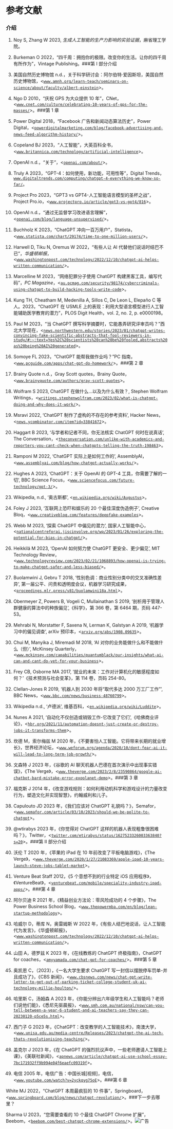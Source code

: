 # 参考文献

### 介绍

1.  Noy S, Zhang W 2023, *生成人工智能的生产力影响的实验证据*，麻省理工学院。

1.  Burkeman O 2022，“四千周：拥抱你的极限。改变你的生活。让你的四千周有所作为”，Vintage Publishing。###第 I 部分介绍

1.  美国自然历史博物馆 n.d.，关于科学研讨会：阿尔伯特·爱因斯坦，美国自然历史博物馆，<[`www.amnh.org/learn-teach/seminars-on-science/about/faculty/albert-einstein`](https://www.amnh.org/learn-teach/seminars-on-science/about/faculty/albert-einstein)>。

1.  Ngo D 2010，“庆祝 GPS 为大众提供 10 年”，CNet，<[`www.cnet.com/culture/celebrating-10-years-of-gps-for-the-masses/`](https://www.cnet.com/culture/celebrating-10-years-of-gps-for-the-masses/)>。###第 1 章

1.  Power Digital 2018，“Facebook 广告和新闻动态算法历史”，Power Digital，<[`powerdigitalmarketing.com/blog/facebook-advertising-and-news-feed-algorithm-history/`](https://powerdigitalmarketing.com/blog/facebook-advertising-and-news-feed-algorithm-history/)>。

1.  Copeland BJ 2023，“人工智能”，大英百科全书，<[`www.britannica.com/technology/artificial-intelligence`](https://www.britannica.com/technology/artificial-intelligence)>。

1.  OpenAI n.d.，“关于”，<[`openai.com/about/`](https://openai.com/about/)>。

1.  Truly A 2023，“GPT-4：如何使用，新功能，可用性等”，Digital Trends，[`www.digitaltrends.com/computing/chatgpt-4-everything-we-know-so-far/`](https://www.digitaltrends.com/computing/chatgpt-4-everything-we-know-so-far/)。

1.  Project Pro 2023，“GPT3 vs GPT4-人工智能语言模型的圣杯之战”，Project Pro.io，<[`www.projectpro.io/article/gpt3-vs-gpt4/816`](https://www.projectpro.io/article/gpt3-vs-gpt4/816)>。

1.  OpenAI n.d.，“通过无监督学习改进语言理解”，<[`openai.com/blog/language-unsupervised/`](https://openai.com/blog/language-unsupervised/)>。

1.  Buchholz K 2023，“ChatGPT 冲向一百万用户”，Statista，<[`www.statista.com/chart/29174/time-to-one-million-users/`](https://www.statista.com/chart/29174/time-to-one-million-users/)>。

1.  Harwell D, Tiku N, Oremus W 2022，“有些人让 AI 代替他们说话时结巴不已”，*华盛顿邮报*，<[`www.washingtonpost.com/technology/2022/12/10/chatgpt-ai-helps-written-communication/`](https://www.washingtonpost.com/technology/2022/12/10/chatgpt-ai-helps-written-communication/)>。

1.  Marcelline M 2023，“网络犯罪分子使用 ChatGPT 构建黑客工具，编写代码”，*PC Magazine*，<[`au.pcmag.com/security/98174/cybercriminals-using-chatgpt-to-build-hacking-tools-write-code`](https://au.pcmag.com/security/98174/cybercriminals-using-chatgpt-to-build-hacking-tools-write-code)>。

1.  Kung TH, Cheatham M, Medenilla A, Sillos C, De Leon L, Elepaño C 等人。2023，“ChatGPT 在 USMLE 上的表现：利用大型语言模型进行人工智能辅助医学教育的潜力”，PLOS Digit Health，vol. 2, no. 2, p. e0000198。

1.  Paul M 2023，“当 ChatGPT 撰写科学摘要时，它能愚弄研究评审员吗？”西北大学现在，<[`news.northwestern.edu/stories/2023/01/chatgpt-writes-convincing-fake-scientific-abstracts-that-fool-reviewers-in-study/#:~:text=Yes%2C%20scientists%20can%20be%20fooled,abstracts%20as%20being%20AI%20generated`](https://news.northwestern.edu/stories/2023/01/chatgpt-writes-convincing-fake-scientific-abstracts-that-fool-reviewers-in-study/#:~:text=Yes%2C%20scientists%20can%20be%20fooled)>。

1.  Somoye FL 2023，“ChatGPT 能帮我做作业吗？”PC 指南，<[`www.pcguide.com/apps/chat-gpt-do-homework/`](https://www.pcguide.com/apps/chat-gpt-do-homework/)>。###第 2 章

1.  Brainy Quote n.d.，Gray Scott quotes，Brainy Quote，<[`www.brainyquote.com/authors/gray-scott-quotes`](https://www.brainyquote.com/authors/gray-scott-quotes)>。

1.  Wolfram S 2023, ChatGPT 在做什么…以及为什么有效？, Stephen Wolfram Writings，<[`writings.stephenwolfram.com/2023/02/what-is-chatgpt-doing-and-why-does-it-work/`](https://writings.stephenwolfram.com/2023/02/what-is-chatgpt-doing-and-why-does-it-work/)>。

1.  Msravi 2022, ‘ChatGPT 制作了虚构的不存在的参考资料’, Hacker News，<[`news.ycombinator.com/item?id=33841672`](https://news.ycombinator.com/item?id=33841672)>。

1.  Haggart B 2023, ‘与学者和记者不同，你无法核实 ChatGPT 何时在说真话’, The Conversation，<[`theconversation.com/unlike-with-academics-and-reporters-you-cant-check-when-chatgpts-telling-the-truth-198463`](https://theconversation.com/unlike-with-academics-and-reporters-you-cant-check-when-chatgpts-telling-the-truth-198463)>。

1.  Ramponi M 2022, ‘ChatGPT 实际上是如何工作的’, AssemblyAI，<[`www.assemblyai.com/blog/how-chatgpt-actually-works/`](https://www.assemblyai.com/blog/how-chatgpt-actually-works/)>。

1.  Hughes A 2023, ‘ChatGPT：关于 OpenAI 的 GPT-4 工具，你需要了解的一切’, BBC Science Focus，<[`www.sciencefocus.com/future-technology/gpt-3/`](https://www.sciencefocus.com/future-technology/gpt-3/)>。

1.  Wikipedia, n.d., ‘奥古斯都’, <[`en.wikipedia.org/wiki/Augustus`](https://en.wikipedia.org/wiki/Augustus)>。

1.  Foley J 2023, ‘互联网上恐吓和娱乐的 20 个最佳深度伪造例子’, Creative Bloq，<[`www.creativebloq.com/features/deepfake-examples`](https://www.creativebloq.com/features/deepfake-examples)>。

1.  Webb M 2023, ‘探索 ChatGPT 中偏见的潜力’, 国家人工智能中心，<[`nationalcentreforai.jiscinvolve.org/wp/2023/01/26/exploring-the-potential-for-bias-in-chatgpt/`](https://nationalcentreforai.jiscinvolve.org/wp/2023/01/26/exploring-the-potential-for-bias-in-chatgpt/)>。

1.  Heikkilä M 2023, ‘OpenAI 如何努力使 ChatGPT 更安全、更少偏见’, MIT Technology Review，<[`www.technologyreview.com/2023/02/21/1068893/how-openai-is-trying-to-make-chatgpt-safer-and-less-biased/`](https://www.technologyreview.com/2023/02/21/1068893/how-openai-is-trying-to-make-chatgpt-safer-and-less-biased/)>。

1.  Buolamwini J, Gebru T 2018, ‘性别色调：商业性别分类中的交叉准确性差异’, 第一届公平、问责和透明度会议，机器学习研究成果，<[`proceedings.mlr.press/v81/buolamwini18a.html`](https://proceedings.mlr.press/v81/buolamwini18a.html)>。

1.  Obermeyer Z, Powers B, Vogeli C, Mullainathan S 2019, ‘剖析用于管理人群健康的算法中的种族偏见’,《科学》，第 366 卷，第 6464 期，页码 447-53。

1.  Mehrabi N, Morstatter F, Saxena N, Lerman K, Galstyan A 2019, ‘机器学习中的偏见调查’, arXiv 预印本，<[`arxiv.org/abs/1908.09635`](https://arxiv.org/abs/1908.09635)>。

1.  Chui M, Manyika J, Miremadi M 2018, ‘AI 对你的业务能做什么和不能做什么（但）’, McKinsey Quarterly，<[`www.mckinsey.com/capabilities/quantumblack/our-insights/what-ai-can-and-cant-do-yet-for-your-business`](https://www.mckinsey.com/capabilities/quantumblack/our-insights/what-ai-can-and-cant-do-yet-for-your-business)>。

1.  Frey CB, Osborne MA 2017, ‘就业的未来：工作对计算机化的敏感程度如何？’《技术预测与社会变革》，第 114 卷，页码 254-80。

1.  Clellan-Jones R 2019, ‘机器人到 2030 年将“取代多达 2000 万工厂工作”’, BBC News，<[`www.bbc.com/news/business-48760799`](https://www.bbc.com/news/business-48760799)>。

1.  Wikipedia n.d., ‘卢德派’, 维基百科，<[`en.wikipedia.org/wiki/Luddite`](https://en.wikipedia.org/wiki/Luddite)>。

1.  Nunes A 2021, ‘自动化不仅创造或销毁工作-它改变了它们’,《哈佛商业评论》，<[`hbr.org/2021/11/automation-doesnt-just-create-or-destroy-jobs-it-transforms-them`](https://hbr.org/2021/11/automation-doesnt-just-create-or-destroy-jobs-it-transforms-them)>。

1.  坎德 M，索尔梅兹 M 2020 年，《不要害怕人工智能。它将带来长期的就业增长》，世界经济论坛，<[`www.weforum.org/agenda/2020/10/dont-fear-ai-it-will-lead-to-long-term-job-growth/`](https://www.weforum.org/agenda/2020/10/dont-fear-ai-it-will-lead-to-long-term-job-growth/)>。

1.  文森特 J 2023 年，《谷歌的 AI 聊天机器人巴德在首次演示中出现事实错误》，《The Verge》，<[`www.theverge.com/2023/2/8/23590864/google-ai-chatbot-bard-mistake-error-exoplanet-demo`](https://www.theverge.com/2023/2/8/23590864/google-ai-chatbot-bard-mistake-error-exoplanet-demo)>。###第 3 章

1.  福克斯 J 2014 年，《改变游戏规则：如何利用动机科学和游戏设计的力量改变行为，塑造文化并实现智慧》，约翰威利和儿子。

1.  Capulouto JD 2023 年，《我们应该对 ChatGPT 礼貌吗？》，Semafor，<[`www.semafor.com/article/03/10/2023/should-we-be-polite-to-chatgpt`](https://www.semafor.com/article/03/10/2023/should-we-be-polite-to-chatgpt)>。

1.  @wtirabys 2023 年，《你觉得对 ChatGPT 这样的机器人表现粗鲁很困难吗？》，Twitter，<[`twitter.com/etirabys/status/1627523326003363840?s=20`](https://twitter.com/etirabys/status/1627523326003363840?s=20)>。###第 II 部分介绍

1.  沃伦 T 2020 年，《苹果的 iPad 在 10 年前改变了平板电脑游戏》，《The Verge》，<[`www.theverge.com/2020/1/27/21083369/apple-ipad-10-years-launch-steve-jobs-tablet-market`](https://www.theverge.com/2020/1/27/21083369/apple-ipad-10-years-launch-steve-jobs-tablet-market)>。

1.  Venture Beat Staff 2012，《5 个意想不到的行业特定 iOS 应用程序》，《VentureBeat》，<[`venturebeat.com/mobile/speciality-industry-ipad-apps/`](https://venturebeat.com/mobile/speciality-industry-ipad-apps/)>。###第 4 章

1.  阿尔贝迪 R 2021 年，《精益创业方法论：零风险成功的 4 个步骤》，The Power Business School Blog，<[`www.thepowermba.com/en/blog/lean-startup-methodology`](https://www.thepowermba.com/en/blog/lean-startup-methodology)>。

1.  哈威尔 D，蒂库 N，奥雷姆斯 W 2022 年，《有些人结巴地说话，让人工智能代为发言》，《华盛顿邮报》，<[`www.washingtonpost.com/technology/2022/12/10/chatgpt-ai-helps-written-communication/`](https://www.washingtonpost.com/technology/2022/12/10/chatgpt-ai-helps-written-communication/)>。

1.  山田 A，德罗兹 K 2023 年，《在线教练的 ChatGPT 终极指南》，ChatGPT for coaches，<[`amyyamada.com/chat-gpt-for-coaches/`](https://amyyamada.com/chat-gpt-for-coaches/)>。###第 5 章

1.  奥凯恩 C，（2023），《一名大学生要求 ChatGPT 写一封信以摆脱停车罚单-并且成功了》，《CBS 新闻》，<[`www.cbsnews.com/news/chat-gpt-write-letter-to-get-out-of-parking-ticket-college-student-uk-ai-technology-millie-houlton/`](https://www.cbsnews.com/news/chat-gpt-write-letter-to-get-out-of-parking-ticket-college-student-uk-ai-technology-millie-houlton/)>。

1.  哈里斯 C，汤姆森 A 2023 年，《你能分辨出六年级学生和人工智能吗？老师们说他们能》，《悉尼先驱晨报》，<[`www.smh.com.au/national/nsw/can-you-tell-between-a-year-6-student-and-ai-teachers-say-they-can-20230120-p5ce5s.html`](https://www.smh.com.au/national/nsw/can-you-tell-between-a-year-6-student-and-ai-teachers-say-they-can-20230120-p5ce5s.html)>。

1.  西门子 G 2023 年，《ChatGPT：改变教学的人工智能技术》，南澳大学，<[`www.unisa.edu.au/media-centre/Releases/2023/chatgpt-the-ai-tech-thats-revolutionising-teaching/`](https://www.unisa.edu.au/media-centre/Releases/2023/chatgpt-the-ai-tech-thats-revolutionising-teaching/)>。

1.  盖克尔 J 2023 年，《在 ChatGPT 的强烈抗议声中，一些老师邀请人工智能上课》，《美联社新闻》，<[`apnews.com/article/chatgpt-ai-use-school-essay-7bc171932ff9b994e04f6eaefc09319f`](https://apnews.com/article/chatgpt-ai-use-school-essay-7bc171932ff9b994e04f6eaefc09319f)>。

1.  电信 2005 年，电信广告：中国长城[视频]，电信，<[`www.youtube.com/watch?v=2yckqyg75oE`](https://www.youtube.com/watch?v=2yckqyg75oE)>。###第 6 章

White MJ 2022，“ChatGPT 本周最疯狂的 10 件事”，Springboard，<[`www.springboard.com/blog/news/chatgpt-revolution/`](https://www.springboard.com/blog/news/chatgpt-revolution/)>。###下一步去哪里？

Sharma U 2023，“您需要查看的 10 个最佳 ChatGPT Chrome 扩展”，Beebom，<[`beebom.com/best-chatgpt-chrome-extensions/`](https://beebom.com/best-chatgpt-chrome-extensions/)>。![广告](img/ad1.png)
